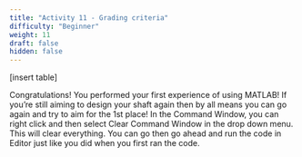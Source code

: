 ```yaml
---
title: "Activity 11 - Grading criteria"
difficulty: "Beginner"
weight: 11
draft: false
hidden: false
---
```

[insert table]

Congratulations! You performed your first experience of using MATLAB! If you’re still aiming to design your shaft again then by all means you can go again and try to aim for the 1st place! In the Command Window, you can right click and then select Clear Command Window in the drop down menu. This will clear everything. You can go then go ahead and run the code in Editor just like you did when you first ran the code.